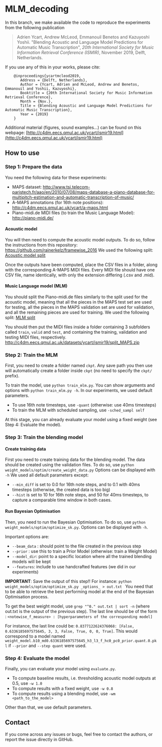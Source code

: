 # MLM_decoding

In this branch, we make available the code to reproduce the experiments from the following publication

> Adrien Ycart, Andrew McLeod, Emmanouil Benetos and Kazuyoshi Yoshii. "Blending Acoustic and Language Model Predictions for Automatic Music Transcription", _20th International Society for Music Information Retrieval Conference (ISMIR)_, November 2019, Delft, Netherlands.

If you use any of this in your works, please cite:

```  
    @inproceedings{ycartmcleod2019, 
       Address = {Delft, Netherlands},     
       Author = {Ycart, Adrien and McLeod, Andrew and Benetos, Emmanouil and Yoshii, Kazuyoshi},    
       Booktitle = {20th International Society for Music Information Retrieval Conference},    
       Month = {Nov.},    
       Title = {Blending Acoustic and Language Model Predictions for Automatic Music Transcription},    
       Year = {2019}    
    }  
```  

Additional material (figures, sound examples...) can be found on this webpage: [http://c4dm.eecs.qmul.ac.uk/ycart/ismir19.html](http://c4dm.eecs.qmul.ac.uk/ycart/ismir19.html)

## How to use

### Step 1: Prepare the data

You need the following data for these experiments:

- MAPS dataset: http://www.tsi.telecom-paristech.fr/aao/en/2010/07/08/maps-database-a-piano-database-for-multipitch-estimation-and-automatic-transcription-of-music/
- A-MAPS annotations (for 16th note positions): http://c4dm.eecs.qmul.ac.uk/ycart/a-maps.html
- Piano-midi.de MIDI files (to train the Music Language Model): http://piano-midi.de/

#### Acoustic model

You will then need to compute the acoustic model outputs.
To do so, follow the instructions from this repository: https://github.com/rainerkelz/framewise_2016
We used the following split: [Acoustic model split](http://c4dm.eecs.qmul.ac.uk/datasets/ycart/ismir19/split_MAPS.zip)

Once the outputs have been computed, place the CSV files in a folder, along with the corresponding A-MAPS MIDI files.
Every MIDI file should have one CSV file, name identically, with only the extension differing (<file>.csv and <file>.mid).

#### Music Language model (MLM)

You should split the Piano-midi.de files similarly to the split used for the acoustic model, meaning that all the pieces in the MAPS test set are used for testing, all the pieces in the MAPS validation set are used for validation, and all the remaining pieces are used for training.
We used the following split: [MLM split](http://c4dm.eecs.qmul.ac.uk/datasets/ycart/ismir19/split_PM.zip)

You should then put the MIDI files inside a folder containing 3 subfolders called ``train``, ``valid`` and ``test``, and containing the training, validation and testing MIDI files, respectively.
http://c4dm.eecs.qmul.ac.uk/datasets/ycart/ismir19/split_MAPS.zip

### Step 2: Train the MLM

First, you need to create a folder named ``ckpt``.
Any save path you then use will automatically create a folder inside ``ckpt`` (no need to specify the ``ckpt/`` prefix).

To train the model, use ``python train_mlm.py``.
You can show arguments and options with ``python train_mlm.py -h``.
In our experiments, we used default parameters.
- To use 16th note timesteps, use ``-quant`` (otherwise: use 40ms timesteps)
- To train the MLM with scheduled sampling, use ``-sched_sampl self``

At this stage, you can already evaluate your model using a fixed weight (see Step 4: Evaluate the model).

### Step 3: Train the blending model

#### Create training data

First you need to create training data for the blending model.
The data should be created using the validation files.
To do so, use ``python weight_models/optim/create_weight_data.py``
Options can be displayed with ``-h``
We used all default parameters except:
- ``--min_diff`` is set to 0.0 for 16th note steps, and to 0.1 with 40ms timesteps (otherwise, the created data is too big)
- ``--hist`` is set to 10 for 16th note steps, and 50 for 40ms timesteps, to capture a comparable time window in both cases.

#### Run Bayesian Optimisation

Then, you need to run the Bayesian Optimisation.
To do so, use ``python weight_models/optim/optimize_sk.py``.
Options can be displayed with ``-h``.

Important options are:
- ``--beam_data`` : should point to the file created in the previous step
- ``--prior`` : use this to train a Prior Model (otherwise: train a Weight Model)
- ``--model_dir``: point to a specific location where all the trained blending models will be kept
- ``--features``: include to use handcrafted features (we did in our experiments)

**IMPORTANT**: Save the output of this step!! For instance: ``python weight_models/optim/optimize_sk.py _options_ > out.txt ``
You need that to be able to retrieve the best performing model at the end of the Bayesian Optimisation process.

To get the best weight model, use ``grep "^0." out.txt | sort -n``
(where out.txt is the output of the previous step).
The last line should be of the form : ``<notewise_f_measure> : [hyperparameters of the corresponding model]``

For instance, the last line could be: ``0.8377122624376068: [False, 0.6336185697575645, 3, 3, False, True, 0, 0, True]``.
This would correspond to a model named ``weight_model.b10_md0.6336185697575645_h3_l3_f_hc0_pc0_prior.quant.0.pkl`` if ``--prior`` and ``--step quant`` were used.

### Step 4: Evaluate the model

Finally, you can evaluate your model using ``evaluate.py``.
- To compute baseline results, i.e. thresholding acoustic model outputs at 0.5, use ``-w 1.0``
- To compute results with a fixed weight, use ``-w 0.8``
- To compute results using a blending model, use ``-wm <path_to_the_model>``

Other than that, we use default parameters.

## Contact

If you come across any issues or bugs, feel free to contact the authors, or report the issue directly in GitHub.




